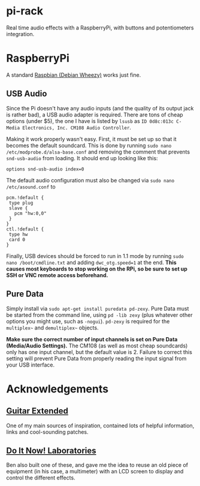 # pi-rack
Real time audio effects with a RaspberryPi, with buttons and potentiometers integration.

# RaspberryPi
A standard [Raspbian (Debian Wheezy)](http://downloads.raspberrypi.org/raspbian_latest) works just fine.
## USB Audio
Since the Pi doesn't have any audio inputs (and the quality of its output jack is rather bad), a USB audio adapter is required. There are tons of cheap options (under $5), the one I have is listed by `lsusb` as `ID 0d8c:013c C-Media Electronics, Inc. CM108 Audio Controller`.

Making it work properly wasn't easy. First, it must be set up so that it becomes the default soundcard. This is done by running `sudo nano /etc/modprobe.d/alsa-base.conf` and removing the comment that prevents `snd-usb-audio` from loading. It should end up looking like this:

`options snd-usb-audio index=0`

The default audio configuration must also be changed via `sudo nano /etc/asound.conf` to 

```
pcm.!default {
 type plug
 slave {
   pcm "hw:0,0"
 }
}
ctl.!default {
 type hw
 card 0
}
```

Finally, USB devices should be forced to run in 1.1 mode by running `sudo nano /boot/cmdline.txt` and adding `dwc_otg.speed=1` at the end. **This causes most keyboards to stop working on the RPi, so be sure to set up SSH or VNC remote access beforehand.**

## Pure Data
Simply install via `sudo apt-get install puredata pd-zexy`. Pure Data must be started from the command line, using `pd -lib zexy` (plus whatever other options you might use, such as `-nogui`). `pd-zexy` is required for the `multiplex~` and `demultiplex~` objects.

**Make sure the correct number of input channels is set on Pure Data (Media/Audio Settings).** The CM108 (as well as most cheap soundcards) only has one input channel, but the default value is 2. Failure to correct this setting will prevent Pure Data from properly reading the input signal from your USB interface.

# Acknowledgements
## [Guitar Extended](https://guitarextended.wordpress.com/)
One of my main sources of inspiration, contained lots of helpful information, links and cool-sounding patches.
## [Do It Now! Laboratories](https://github.com/doitnowlabs/rpieffectbox)
Ben also built one of these, and gave me the idea to reuse an old piece of equipment (in his case, a multimeter) with an LCD screen to display and control the different effects.
